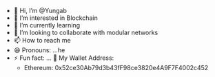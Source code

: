 - 👋 Hi, I’m @Yungab
- 👀 I’m interested in Blockchain 
- 🌱 I’m currently learning
- 💞️ I’m looking to collaborate with modular networks
- 📫 How to reach me 
- 😄 Pronouns: ...he
- ⚡ Fun fact: ...
🌟 My Wallet Address:
   - Ethereum: 0x52ce30Ab79d3b43fF98ce3820e4A9F7F4002c452
<!---
Yungab/Yungab is a ✨ special ✨ repository because its `README.md` (this file) appears on your GitHub profile.
You can click the Preview link to take a look at your changes.
--->
